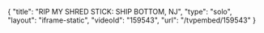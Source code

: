 {
    "title": "RIP MY SHRED STICK: SHIP BOTTOM, NJ",
    "type": "solo",
    "layout": "iframe-static",
    "videoId": "159543",
    "url": "\/tvpembed\/159543"
}